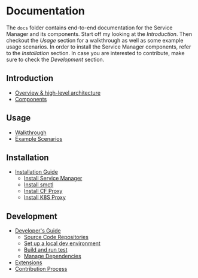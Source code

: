 # Documentation

The `docs` folder contains end-to-end documentation for the Service Manager and its components. Start off my looking at the _Introduction_. Then checkout the _Usage_ section for a walkthrough as well as some example usage scenarios. In order to install the Service Manager components, refer to the _Installation_ section. In case you are interested to contribute, make sure to check the _Development_ section.

## Introduction

* [Overview & high-level architecture](introduction.md)
* [Components](concepts/components.md)

## Usage

* [Walkthrough](usage/walkthrough.md)
* [Example Scenarios](usage/example-usage.md)

## Installation

* [Installation Guide](install/README.md)
    * [Install Service Manager](install/sm.md)
    * [Install smctl](install/cli.md)
    * [Install CF Proxy](install/cf-proxy.md)
    * [Install K8S Proxy](install/k8s-proxy.md)

## Development

* [Developer's Guide](development/devguide.md)
    * [Source Code Repositories]()
    * [Set up a local dev environment]()
    * [Build and run test]()
    * [Manage Dependencies]()
* [Extensions](concepts/extensions.md)
* [Contribution Process](development/contrib-process.md)